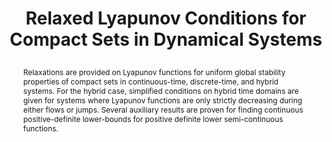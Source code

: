 ---
layout: publication
title: > 
    Relaxed Lyapunov Conditions for Compact Sets in Dynamical Systems
authors: Paul K. Wintz and Ricardo G. Sanfelice
publication: 2025 American Control Conference (in press)
year: 2025
abstract: >
    Relaxations are provided on Lyapunov functions for uniform global stability properties of compact sets in continuous-time, discrete-time, and hybrid systems. For the hybrid case, simplified conditions on hybrid time domains are given for systems where Lyapunov functions are only strictly decreasing during either flows or jumps. 
    Several auxiliary results are proven for finding continuous positive-definite lower-bounds for positive definite lower semi-continuous functions.

has-pdf: false
has-slides: false
has-bibtex: false
# doi: 
# awards: 
#     - 
---